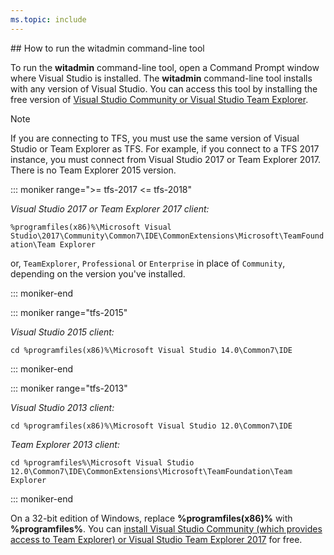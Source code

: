 ```yaml
---
ms.topic: include
---
```



<a id="run-witadmin-tool" />
## How to run the witadmin command-line tool  

To run the **witadmin** command-line tool, open a Command Prompt window where Visual Studio is installed. The **witadmin** command-line tool installs with any version of Visual Studio. You can access this tool by installing the free version of [Visual Studio Community or Visual Studio Team Explorer](https://visualstudio.microsoft.com/downloads/).  

> [!NOTE]   
> If you are connecting to TFS, you must use the same version of Visual Studio or Team Explorer as TFS. For example, if you connect to a TFS 2017 instance, you must connect from Visual Studio 2017 or Team Explorer 2017. There is no Team Explorer 2015 version. 
  

::: moniker range=">= tfs-2017 <= tfs-2018"

*Visual Studio 2017 or Team Explorer 2017 client:*

`%programfiles(x86)%\Microsoft Visual Studio\2017\Community\Common7\IDE\CommonExtensions\Microsoft\TeamFoundation\Team Explorer`

or, `TeamExplorer`, `Professional` or `Enterprise` in place of `Community`, depending on the version you've installed.  

::: moniker-end

::: moniker range="tfs-2015"

*Visual Studio 2015 client:*

`cd %programfiles(x86)%\Microsoft Visual Studio 14.0\Common7\IDE`

::: moniker-end

::: moniker range="tfs-2013"

*Visual Studio 2013 client:*

`cd %programfiles(x86)%\Microsoft Visual Studio 12.0\Common7\IDE`

*Team Explorer 2013 client:* 

`cd %programfiles%\Microsoft Visual Studio 12.0\Common7\IDE\CommonExtensions\Microsoft\TeamFoundation\Team Explorer`

::: moniker-end

On a 32-bit edition of Windows, replace **%programfiles(x86)%** with **%programfiles%**. You can [install Visual Studio Community (which provides access to Team Explorer) or Visual Studio Team Explorer 2017](https://visualstudio.microsoft.com/downloads/download-visual-studio-vs) for free. 


